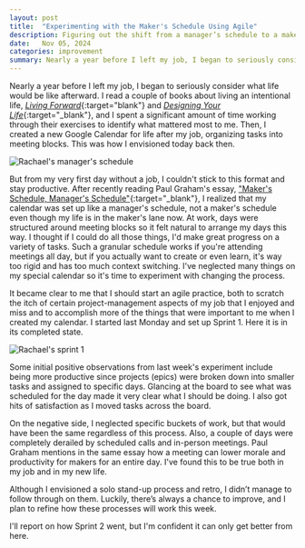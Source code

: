 ```yaml
---
layout: post
title:  "Experimenting with the Maker's Schedule Using Agile"
description: Figuring out the shift from a manager’s schedule to a maker’s schedule after leaving a structured job, using agile practices and a flexible routine to boost productivity and focus on meaningful projects.
date:   Nov 05, 2024
categories: improvement
summary: Nearly a year before I left my job, I began to seriously consider what life would be like afterward. I read a couple of books about living an intentional life, <a href="https://www.amazon.com/Living-Forward-Proven-Plan-Drifting/dp/080101882X" target="_blank">Living Forward</a> and <a href="https://www.amazon.com/Designing-Your-Life-Well-Lived-Joyful/dp/1101875321/" target="_blank">Designing Your Life</a>, and I spent a significant amount of time working through their exercises to identify what mattered most to me...
---
```



Nearly a year before I left my job, I began to seriously consider what life would be like afterward. I read a couple of books about living an intentional life, [_Living Forward_](https://www.amazon.com/Living-Forward-Proven-Plan-Drifting/dp/080101882X){:target="blank"} and [_Designing Your Life_](https://www.amazon.com/Designing-Your-Life-Well-Lived-Joyful/dp/1101875321/){:target="_blank"}, and I spent a significant amount of time working through their exercises to identify what mattered most to me. Then, I created a new Google Calendar for life after my job, organizing tasks into meeting blocks. This was how I envisioned today back then.

![Rachael's manager's schedule](/images/managers_schedule.jpg "Rachael's manager's schedule")

But from my very first day without a job, I couldn't stick to this format and stay productive. After recently reading Paul Graham's essay, ["Maker's Schedule, Manager's Schedule"](https://www.paulgraham.com/makersschedule.html){:target="_blank"}, I realized that my calendar was set up like a manager's schedule, not a maker's schedule even though my life is in the maker's lane now. At work, days were structured around meeting blocks so it felt natural to arrange my days this way. I thought if I could do all those things, I'd make great progress on a variety of tasks. Such a granular schedule works if you're attending meetings all day, but if you actually want to create or even learn, it's way too rigid and has too much context switching. I've neglected many things on my special calendar so it's time to experiment with changing the process.

It became clear to me that I should start an agile practice, both to scratch the itch of certain project-management aspects of my job that I enjoyed and miss and to accomplish more of the things that were important to me when I created my calendar. I started last Monday and set up Sprint 1. Here it is in its completed state.

![Rachael's sprint 1](/images/sprint_1.jpg "Rachael's sprint 1")

Some initial positive observations from last week's experiment include being more productive since projects (epics) were broken down into smaller tasks and assigned to specific days. Glancing at the board to see what was scheduled for the day made it very clear what I should be doing. I also got hits of satisfaction as I moved tasks across the board. 

On the negative side, I neglected specific buckets of work, but that would have been the same regardless of this process. Also, a couple of days were completely derailed by scheduled calls and in-person meetings. Paul Graham mentions in the same essay how a meeting can lower morale and productivity for makers for an entire day. I've found this to be true both in my job and in my new life. 

Although I envisioned a solo stand-up process and retro, I didn’t manage to follow through on them. Luckily, there’s always a chance to improve, and I plan to refine how these processes will work this week.

I'll report on how Sprint 2 went, but I'm confident it can only get better from here.
